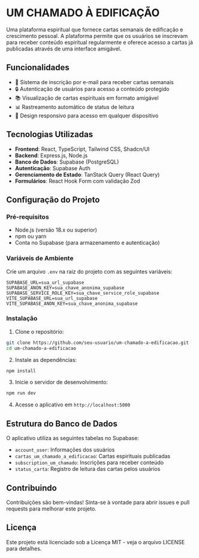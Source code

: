 # UM CHAMADO À EDIFICAÇÃO

Uma plataforma espiritual que fornece cartas semanais de edificação e crescimento pessoal. A plataforma permite que os usuários se inscrevam para receber conteúdo espiritual regularmente e oferece acesso a cartas já publicadas através de uma interface amigável.

## Funcionalidades

- 📝 Sistema de inscrição por e-mail para receber cartas semanais
- 🔒 Autenticação de usuários para acesso a conteúdo protegido
- 📚 Visualização de cartas espirituais em formato amigável
- 📊 Rastreamento automático de status de leitura
- 📱 Design responsivo para acesso em qualquer dispositivo

## Tecnologias Utilizadas

- **Frontend**: React, TypeScript, Tailwind CSS, Shadcn/UI
- **Backend**: Express.js, Node.js
- **Banco de Dados**: Supabase (PostgreSQL)
- **Autenticação**: Supabase Auth
- **Gerenciamento de Estado**: TanStack Query (React Query)
- **Formulários**: React Hook Form com validação Zod

## Configuração do Projeto

### Pré-requisitos

- Node.js (versão 18.x ou superior)
- npm ou yarn
- Conta no Supabase (para armazenamento e autenticação)

### Variáveis de Ambiente

Crie um arquivo `.env` na raiz do projeto com as seguintes variáveis:

```
SUPABASE_URL=sua_url_supabase
SUPABASE_ANON_KEY=sua_chave_anonima_supabase
SUPABASE_SERVICE_ROLE_KEY=sua_chave_service_role_supabase
VITE_SUPABASE_URL=sua_url_supabase
VITE_SUPABASE_ANON_KEY=sua_chave_anonima_supabase
```

### Instalação

1. Clone o repositório:
```bash
git clone https://github.com/seu-usuario/um-chamado-a-edificacao.git
cd um-chamado-a-edificacao
```

2. Instale as dependências:
```bash
npm install
```

3. Inicie o servidor de desenvolvimento:
```bash
npm run dev
```

4. Acesse o aplicativo em `http://localhost:5000`

## Estrutura do Banco de Dados

O aplicativo utiliza as seguintes tabelas no Supabase:

- `account_user`: Informações dos usuários
- `cartas_um_chamado_a_edificacao`: Cartas espirituais publicadas
- `subscription_um_chamado`: Inscrições para receber conteúdo
- `status_carta`: Registro de leitura das cartas pelos usuários

## Contribuindo

Contribuições são bem-vindas! Sinta-se à vontade para abrir issues e pull requests para melhorar este projeto.

## Licença

Este projeto está licenciado sob a Licença MIT - veja o arquivo LICENSE para detalhes.